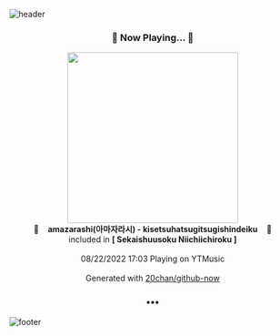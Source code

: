 ![header](https://capsule-render.vercel.app/api?type=wave&height=170&section=header&text=Hi.%20I'm%20SHIFT&fontColor=090707&fontAlignX=45&fontAlignY=65&fontSize=100)

<h3 align="center">🎵 Now Playing... 🎵</h3>
<p align="center">
  <a href="https://music.youtube.com/watch?v=HPMwDxi9-e0">
    <img width="300" src="https://lh3.googleusercontent.com/Z5c5x-le8LlP1dtC6kSD3SePLciXG9M0yjGTFcBULBAkFdY850n803DyJcVMvTH8y8OcBFK9ivZXdkiu">
  </a>
  <br>
  🎵&nbsp&nbsp&nbsp <b>amazarashi(아마자라시) - kisetsuhatsugitsugishindeiku</b> &nbsp&nbsp&nbsp🎵
  <br>
  included in <b>[ Sekaishuusoku Niichiichiroku ]</b>
  
  <br />
  <br />
  08/22/2022 17:03 Playing on YTMusic
  <br />
  <br />
  Generated with <a href="https://github.com/20chan/github-now">20chan/github-now</a>
</p>

<h3 align="center">•••</h3>

![footer](https://capsule-render.vercel.app/api?type=wave&height=150&section=footer)
